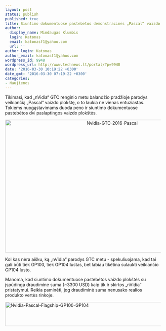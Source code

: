 ```yaml
---
layout: post
status: publish
published: true
title: Siuntimo dokumentuose pastebėtos demonstracinės „Pascal“ vaizdo plokštės
author:
  display_name: Mindaugas Klumbis
  login: Katonas
  email: katonasf1@yahoo.com
  url: ''
author_login: Katonas
author_email: katonasf1@yahoo.com
wordpress_id: 9948
wordpress_url: http://www.technews.lt/portal/?p=9948
date: '2016-03-30 10:19:22 +0300'
date_gmt: '2016-03-30 07:19:22 +0300'
categories:
- Naujienos
---
```

<p>Tikimasi, kad „nVidia“ GTC renginio metu balandžio pradžioje parodys veikiančią „Pascal“ vaizdo plokštę, o to laukia ne vienas entuziastas. Tokiems nuogąstavimams duoda peno ir siuntimo dokumentuose pastebėtos dvi paslaptingos vaizdo plokštės.</p>
<p style="text-align: center;"><a href="http://www.technews.lt/portal/wp-content/uploads/2016/03/Nvidia-GTC-2016-Pascal.jpg"><img class="alignnone wp-image-9949 size-full" src="http://www.technews.lt/portal/wp-content/uploads/2016/03/Nvidia-GTC-2016-Pascal.jpg" alt="Nvidia-GTC-2016-Pascal" width="677" height="430" /></a></p>
<p>Kol kas nėra aišku, ką „nVidia“ parodys GTC metu - spekuliuojama, kad tai gali būti tiek GP100, tiek GP104 lustas, bet labiau tikėtina sulaukti veikiančio GP104 lusto.</p>
<p>Manoma, kad siuntimo dokumentuose pastebėtos vaizdo plokštės su įspūdinga draudimine suma (~3300 USD) kaip tik ir skirtos „nVidia“ pristatymui. Reikia paminėti, jog draudiminė suma nenusako realios produkto vertės rinkoje.</p>
<p><a href="http://www.technews.lt/portal/wp-content/uploads/2016/03/Nvidia-Pascal-Flagship-GP100-GP104.png"><img class="alignnone wp-image-9950 size-full" src="http://www.technews.lt/portal/wp-content/uploads/2016/03/Nvidia-Pascal-Flagship-GP100-GP104.png" alt="Nvidia-Pascal-Flagship-GP100-GP104" width="929" height="78" /></a></p>
